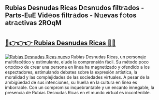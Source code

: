 ## Rubias Desnudas Ricas D𝚎sn𝚞dos filtr𝚊dos - Parts-EuE Vid𝚎os filtr𝚊dos - N𝚞evas f𝚘tos atr𝚊ctivas 2ROqM

# <h2><a href="http://mb48tyy.tromn.icu/?c=Rubias+Desnudas+Ricas">🔗👉👉👉 Rubias Desnudas Ricas 🔗🔗</a></h2>

[![Rubias Desnudas Ricas nuevo](https://i.imgur.com/pEAQMta.gif)](http://mb48tyy.tromn.icu/?c=Rubias+Desnudas+Ricas)
Rubias Desnudas Ricas, un personaje multifacético y estimulante, elude la comprensión fácil. Su método poco ortodoxo de crear una persona en línea ha magnetizado y ofendido a los espectadores, estimulando debates sobre la expresión artística, la moralidad y las complejidades de las sociedades virtuales. A pesar de la ambigüedad de sus intenciones, su huella en la cultura en línea es imborrable. Con un compromiso inquebrantable y un encanto innegable, la presencia de Rubias Desnudas Ricas en el mundo virtual es incontenible.
